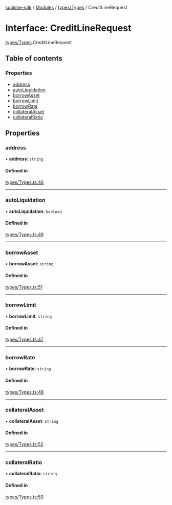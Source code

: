 [sublime-sdk](../README.md) / [Modules](../modules.md) / [types/Types](../modules/types_Types.md) / CreditLineRequest

# Interface: CreditLineRequest

[types/Types](../modules/types_Types.md).CreditLineRequest

## Table of contents

### Properties

- [address](types_Types.CreditLineRequest.md#address)
- [autoLiquidation](types_Types.CreditLineRequest.md#autoliquidation)
- [borrowAsset](types_Types.CreditLineRequest.md#borrowasset)
- [borrowLimit](types_Types.CreditLineRequest.md#borrowlimit)
- [borrowRate](types_Types.CreditLineRequest.md#borrowrate)
- [collateralAsset](types_Types.CreditLineRequest.md#collateralasset)
- [collateralRatio](types_Types.CreditLineRequest.md#collateralratio)

## Properties

### address

• **address**: `string`

#### Defined in

[types/Types.ts:46](https://github.com/akshay111meher/sublime-sdk/blob/25ef7a9/src/types/Types.ts#L46)

___

### autoLiquidation

• **autoLiquidation**: `boolean`

#### Defined in

[types/Types.ts:49](https://github.com/akshay111meher/sublime-sdk/blob/25ef7a9/src/types/Types.ts#L49)

___

### borrowAsset

• **borrowAsset**: `string`

#### Defined in

[types/Types.ts:51](https://github.com/akshay111meher/sublime-sdk/blob/25ef7a9/src/types/Types.ts#L51)

___

### borrowLimit

• **borrowLimit**: `string`

#### Defined in

[types/Types.ts:47](https://github.com/akshay111meher/sublime-sdk/blob/25ef7a9/src/types/Types.ts#L47)

___

### borrowRate

• **borrowRate**: `string`

#### Defined in

[types/Types.ts:48](https://github.com/akshay111meher/sublime-sdk/blob/25ef7a9/src/types/Types.ts#L48)

___

### collateralAsset

• **collateralAsset**: `string`

#### Defined in

[types/Types.ts:52](https://github.com/akshay111meher/sublime-sdk/blob/25ef7a9/src/types/Types.ts#L52)

___

### collateralRatio

• **collateralRatio**: `string`

#### Defined in

[types/Types.ts:50](https://github.com/akshay111meher/sublime-sdk/blob/25ef7a9/src/types/Types.ts#L50)
